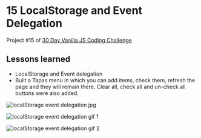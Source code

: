 # 15 LocalStorage and Event Delegation
Project #15 of [30 Day Vanilla JS Coding Challenge](https://javascript30.com)

## Lessons learned
- LocalStorage and Event delegation
- Built a Tapas menu in which you can add items, check them, refresh the page and they will remain there. Clear all, check all and un-check all buttons were also added.

![localStorage event delegation jpg](./assets/localStorage-event-delegation.jpg)

![localStorage event delegation gif 1](./assets/localStorage-event-delegation.gif)

![localStorage event delegation gif 2](./assets/localStorage-event-delegation-2.gif)
